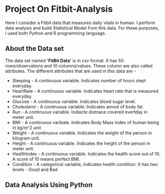 # Project On Fitbit-Analysis
Here I consider a Fitbit data that measures daily vitals in human. I perform data analysis and build Statistical Model from this data. For these purposes, I used both Python and R programming language.

## About the Data set
The data set named **'FitBit Data'** is in csv format. It has 50 rows/observations and 10 columns/values. These column are also called attributes. The different attributes that are used in this data are - 
* Sleeping -  A continuous variable. Indicates number of hours slept everyday.
* HeartRate - A continuous variable. Indicates heart rate that is measured everyday.
* Glucose - A continuous variable. Indicates blood sugar level.
* Cholesterol - A continuous variable. Indicates amout of body fat.
* Run - A continuous variable. Indiacte distnace covered evertday in meter unit.
* BMI - A continuous varibale. Indicates Body Mass Index of human being in kg/m^2 unit
* Weight - A continuous variable. Indicates the weight of the person in kilogram unit.
* Height - A continuous variable. Indicates the height of the person in meter unit.
* HealthIndex - A continuous variable. Indicates the health score out of 10. A score of 10 means perfect BMI.
* Condition - A categorical variable, indicates health condition. It has two levels - Good and Bad

## Data Analysis Using Python
